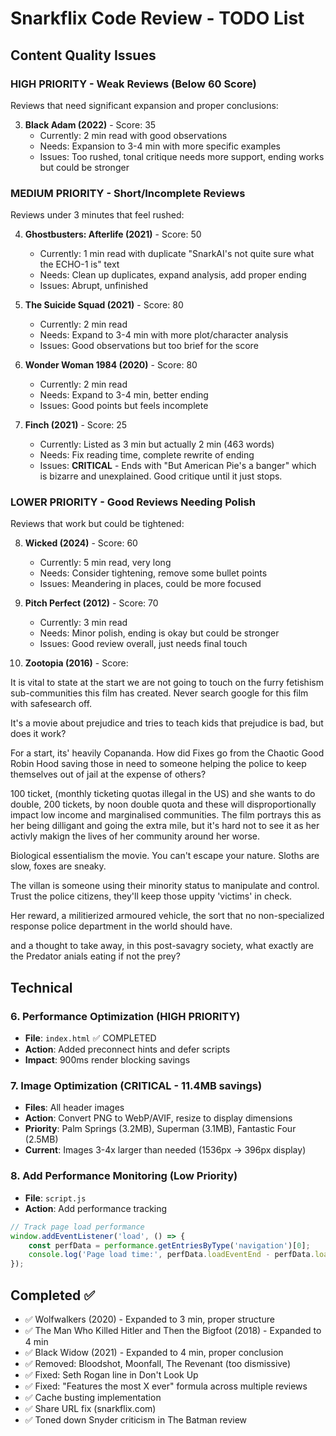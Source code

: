 # Snarkflix Code Review - TODO List

## Content Quality Issues

### HIGH PRIORITY - Weak Reviews (Below 60 Score)
Reviews that need significant expansion and proper conclusions:

3. **Black Adam (2022)** - Score: 35
   - Currently: 2 min read with good observations
   - Needs: Expansion to 3-4 min with more specific examples
   - Issues: Too rushed, tonal critique needs more support, ending works but could be stronger

### MEDIUM PRIORITY - Short/Incomplete Reviews
Reviews under 3 minutes that feel rushed:

4. **Ghostbusters: Afterlife (2021)** - Score: 50
   - Currently: 1 min read with duplicate "SnarkAI's not quite sure what the ECHO-1 is" text
   - Needs: Clean up duplicates, expand analysis, add proper ending
   - Issues: Abrupt, unfinished

5. **The Suicide Squad (2021)** - Score: 80
   - Currently: 2 min read
   - Needs: Expand to 3-4 min with more plot/character analysis
   - Issues: Good observations but too brief for the score

6. **Wonder Woman 1984 (2020)** - Score: 80
   - Currently: 2 min read
   - Needs: Expand to 3-4 min, better ending
   - Issues: Good points but feels incomplete

7. **Finch (2021)** - Score: 25
   - Currently: Listed as 3 min but actually 2 min (463 words)
   - Needs: Fix reading time, complete rewrite of ending
   - Issues: **CRITICAL** - Ends with "But American Pie's a banger" which is bizarre and unexplained. Good critique until it just stops.

### LOWER PRIORITY - Good Reviews Needing Polish
Reviews that work but could be tightened:

8. **Wicked (2024)** - Score: 60
   - Currently: 5 min read, very long
   - Needs: Consider tightening, remove some bullet points
   - Issues: Meandering in places, could be more focused

9. **Pitch Perfect (2012)** - Score: 70
   - Currently: 3 min read
   - Needs: Minor polish, ending is okay but could be stronger
   - Issues: Good review overall, just needs final touch



20. **Zootopia (2016)** - Score: 

It is vital to state at the start we are not going to touch on the furry fetishism sub-communities this film has created. Never search google for this film with safesearch off.

It's a movie about prejudice and tries to teach kids that prejudice is bad, but does it work?

For a start, its' heavily Copananda. How did Fixes go from the Chaotic Good Robin Hood saving those in need to someone helping the police to keep themselves out of jail at the expense of others?

100 ticket, (monthly ticketing quotas illegal in the US) and she wants to do double, 200 tickets, by noon double quota and these will disproportionally impact low income and marginalised communities. The film portrays this as her being dilligant and going the extra mile, but it's hard not to see it as her activly makign the lives of her community around her worse.

Biological essentialism the movie. You can't escape your nature. Sloths are slow, foxes are sneaky.

The villan is someone using their minority status to manipulate and control. Trust the police citizens, they'll keep those uppity 'victims' in check.

Her reward, a militierized armoured vehicle, the sort that no non-specialized response police department in the world should have.


and a thought to take away, in this post-savagry society, what exactly are the Predator anials eating if not the prey?

## Technical

### 6. Performance Optimization (HIGH PRIORITY)
- **File**: `index.html` ✅ COMPLETED
- **Action**: Added preconnect hints and defer scripts
- **Impact**: 900ms render blocking savings

### 7. Image Optimization (CRITICAL - 11.4MB savings)
- **Files**: All header images
- **Action**: Convert PNG to WebP/AVIF, resize to display dimensions
- **Priority**: Palm Springs (3.2MB), Superman (3.1MB), Fantastic Four (2.5MB)
- **Current**: Images 3-4x larger than needed (1536px → 396px display)

### 8. Add Performance Monitoring (Low Priority)
- **File**: `script.js`
- **Action**: Add performance tracking
```javascript
// Track page load performance
window.addEventListener('load', () => {
    const perfData = performance.getEntriesByType('navigation')[0];
    console.log('Page load time:', perfData.loadEventEnd - perfData.loadEventStart);
});
```

## Completed ✅
- ✅ Wolfwalkers (2020) - Expanded to 3 min, proper structure
- ✅ The Man Who Killed Hitler and Then the Bigfoot (2018) - Expanded to 4 min
- ✅ Black Widow (2021) - Expanded to 4 min, proper conclusion
- ✅ Removed: Bloodshot, Moonfall, The Revenant (too dismissive)
- ✅ Fixed: Seth Rogan line in Don't Look Up
- ✅ Fixed: "Features the most X ever" formula across multiple reviews
- ✅ Cache busting implementation
- ✅ Share URL fix (snarkflix.com)
- ✅ Toned down Snyder criticism in The Batman review
